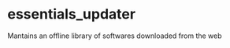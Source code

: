 essentials_updater
==================

Mantains an offline library of softwares downloaded from the web
